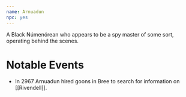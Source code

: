 ```yaml
---
name: Arnuadun
npc: yes
---
```


A Black Númenórean who appears to be a spy master of some sort, operating behind the scenes.

# Notable Events
* In 2967 Arnuadun hired goons in Bree to search for information on [[Rivendell]].